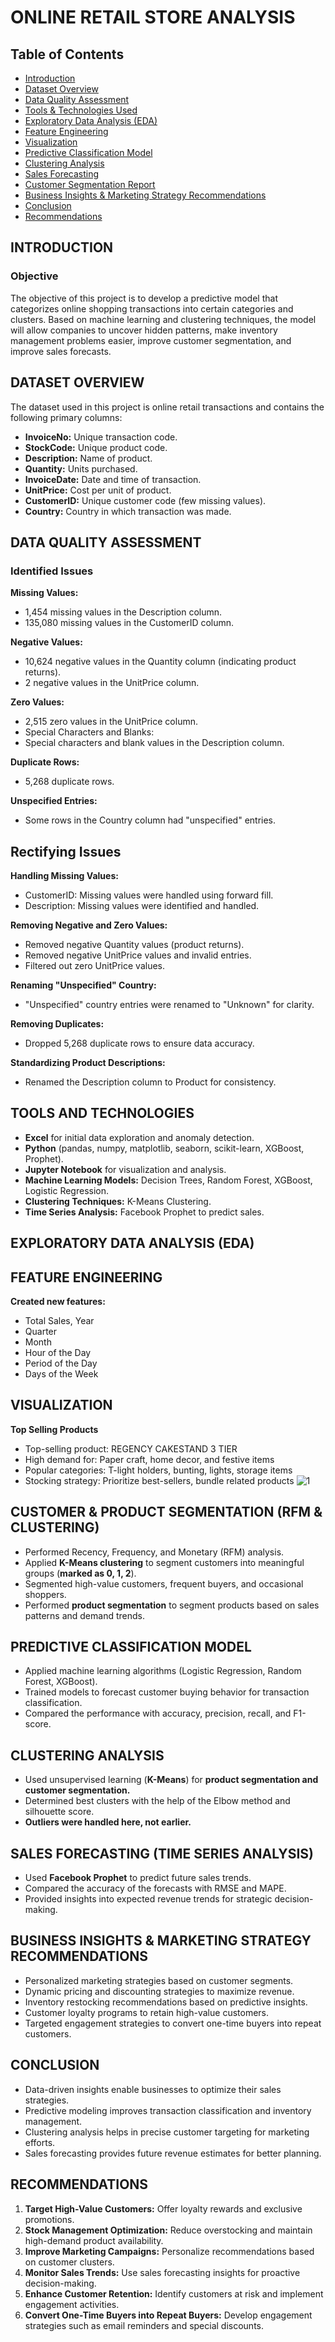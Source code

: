 # ONLINE RETAIL STORE ANALYSIS

## Table of Contents
- [Introduction](#INTRODUCTION)
- [Dataset Overview](#DATASET-OVERVIEW)
- [Data Quality Assessment](#DATA-QUALITY-ASSESSMENT)
- [Tools & Technologies Used](#TOOLS-AND-TECHNOLOGIES)
- [Exploratory Data Analysis (EDA)](#EDA)
- [Feature Engineering](#FEATURE-ENGINEERING)
- [Visualization](#VISUALIZATION)
- [Predictive Classification Model](#PREDICTIVE-CLASSIFICATION-MODEL)
- [Clustering Analysis](#CLUSTERING-ANALYSIS)
- [Sales Forecasting](#SALES-FORECASTING)
- [Customer Segmentation Report](#CUSTOMER-SEGMENTATION-REPORT)
- [Business Insights & Marketing Strategy Recommendations](#BUSINESS-INSIGHTS-AND-MARKETING-STRATEGY-RECOMMENDATIONS)
- [Conclusion](#CONCLUSION)
- [Recommendations](#RECOMMENDATIONS)

## INTRODUCTION
### Objective
The objective of this project is to develop a predictive model that categorizes online shopping transactions into certain categories and clusters. Based on machine learning and clustering techniques, the model will allow companies to uncover hidden patterns, make inventory management problems easier, improve customer segmentation, and improve sales forecasts.

## DATASET OVERVIEW
The dataset used in this project is online retail transactions and contains the following primary columns:

- **InvoiceNo:** Unique transaction code.
- **StockCode:** Unique product code.
- **Description:** Name of product.
- **Quantity:** Units purchased.
- **InvoiceDate:** Date and time of transaction.
- **UnitPrice:** Cost per unit of product.
- **CustomerID:** Unique customer code (few missing values).
- **Country:** Country in which transaction was made.

## DATA QUALITY ASSESSMENT
### Identified Issues

**Missing Values:**
- 1,454 missing values in the Description column.
- 135,080 missing values in the CustomerID column.

**Negative Values:**
- 10,624 negative values in the Quantity column (indicating product returns).
- 2 negative values in the UnitPrice column.
  
**Zero Values:**
- 2,515 zero values in the UnitPrice column.
- Special Characters and Blanks:
- Special characters and blank values in the Description column.
  
**Duplicate Rows:**
- 5,268 duplicate rows.
  
**Unspecified Entries:**
- Some rows in the Country column had "unspecified" entries.
  
## Rectifying Issues
**Handling Missing Values:**
- CustomerID: Missing values were handled using forward fill.
- Description: Missing values were identified and handled.
  
**Removing Negative and Zero Values:**
- Removed negative Quantity values (product returns).
- Removed negative UnitPrice values and invalid entries.
- Filtered out zero UnitPrice values.
  
**Renaming "Unspecified" Country:**
- "Unspecified" country entries were renamed to "Unknown" for clarity.
  
**Removing Duplicates:**
- Dropped 5,268 duplicate rows to ensure data accuracy.
  
**Standardizing Product Descriptions:**
- Renamed the Description column to Product for consistency.

## TOOLS AND TECHNOLOGIES
- **Excel** for initial data exploration and anomaly detection.
- **Python** (pandas, numpy, matplotlib, seaborn, scikit-learn, XGBoost, Prophet).
- **Jupyter Notebook** for visualization and analysis.
- **Machine Learning Models:** Decision Trees, Random Forest, XGBoost, Logistic Regression.
- **Clustering Techniques:** K-Means Clustering.
- **Time Series Analysis:** Facebook Prophet to predict sales. 

## EXPLORATORY DATA ANALYSIS (EDA)


## FEATURE ENGINEERING
**Created new features:**
- Total Sales, Year
- Quarter
- Month
- Hour of the Day
- Period of the Day
- Days of the Week

## VISUALIZATION
**Top Selling Products**
- Top-selling product: REGENCY CAKESTAND 3 TIER
- High demand for: Paper craft, home decor, and festive items
- Popular categories: T-light holders, bunting, lights, storage items
- Stocking strategy: Prioritize best-sellers, bundle related products
  ![1](https://github.com/user-attachments/assets/db66489b-641d-4ceb-a1d8-98dc48de95f2)

## CUSTOMER & PRODUCT SEGMENTATION (RFM & CLUSTERING)
- Performed Recency, Frequency, and Monetary (RFM) analysis.
- Applied **K-Means clustering** to segment customers into meaningful groups (**marked as 0, 1, 2**).
- Segmented high-value customers, frequent buyers, and occasional shoppers.
- Performed **product segmentation** to segment products based on sales patterns and demand trends.

## PREDICTIVE CLASSIFICATION MODEL
- Applied machine learning algorithms (Logistic Regression, Random Forest, XGBoost).
- Trained models to forecast customer buying behavior for transaction classification.
- Compared the performance with accuracy, precision, recall, and F1-score.

## CLUSTERING ANALYSIS
- Used unsupervised learning (**K-Means**) for **product segmentation and customer segmentation.**
- Determined best clusters with the help of the Elbow method and silhouette score.
- **Outliers were handled here, not earlier.**

## SALES FORECASTING (TIME SERIES ANALYSIS)
- Used **Facebook Prophet** to predict future sales trends.
- Compared the accuracy of the forecasts with RMSE and MAPE.
- Provided insights into expected revenue trends for strategic decision-making.

## BUSINESS INSIGHTS & MARKETING STRATEGY RECOMMENDATIONS
- Personalized marketing strategies based on customer segments.
- Dynamic pricing and discounting strategies to maximize revenue.
- Inventory restocking recommendations based on predictive insights.
- Customer loyalty programs to retain high-value customers.
- Targeted engagement strategies to convert one-time buyers into repeat customers.

## CONCLUSION
- Data-driven insights enable businesses to optimize their sales strategies.
- Predictive modeling improves transaction classification and inventory management.
- Clustering analysis helps in precise customer targeting for marketing efforts.
- Sales forecasting provides future revenue estimates for better planning.

## RECOMMENDATIONS
1. **Target High-Value Customers:** Offer loyalty rewards and exclusive promotions.
2. **Stock Management Optimization:** Reduce overstocking and maintain high-demand product availability.
3. **Improve Marketing Campaigns:** Personalize recommendations based on customer clusters.
4. **Monitor Sales Trends:** Use sales forecasting insights for proactive decision-making.
5. **Enhance Customer Retention:** Identify customers at risk and implement engagement activities.
6. **Convert One-Time Buyers into Repeat Buyers:** Develop engagement strategies such as email reminders and special discounts.
